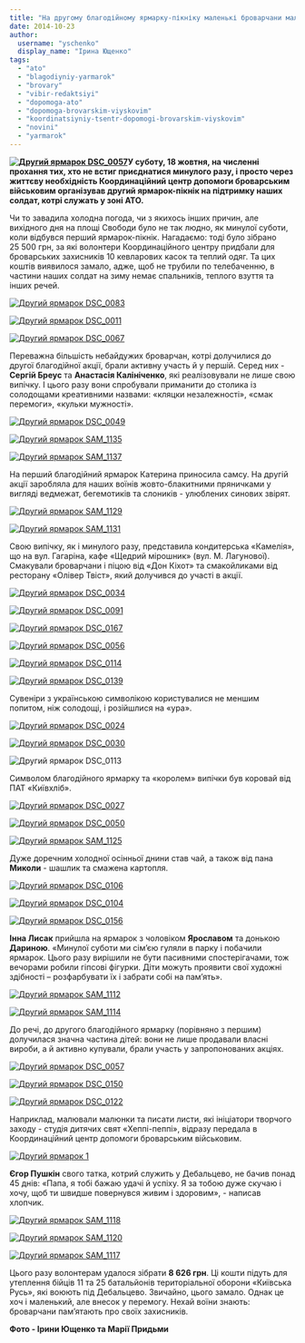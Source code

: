 ```yaml
---
title: "На другому благодійному ярмарку-пікніку маленькі броварчани малювали та писали листи солдатам"
date: 2014-10-23
author: 
  username: "yschenko"
  display_name: "Ірина Ющенко"
tags: 
  - "ato"
  - "blagodiyniy-yarmarok"
  - "brovary"
  - "vibir-redaktsiyi"
  - "dopomoga-ato"
  - "dopomoga-brovarskim-viyskovim"
  - "koordinatsiyniy-tsentr-dopomogi-brovarskim-viyskovim"
  - "novini"
  - "yarmarok"
---
```


**[![Другий ярмарок DSC_0057](https://mpz.brovary.org/wp-content/uploads/2014/10/Drugiy-yarmarok-DSC_0057.jpg)](https://mpz.brovary.org/wp-content/uploads/2014/10/Drugiy-yarmarok-DSC_0057.jpg)У суботу, 18 жовтня, на численні прохання тих, хто не встиг приєднатися минулого разу, і просто через життєву необхідність Координаційний центр допомоги броварським військовим організував другий ярмарок-пікнік на підтримку наших солдат, котрі служать у зоні АТО.**

Чи то завадила холодна погода, чи з якихось інших причин, але вихідного дня на площі Свободи було не так людно, як минулої суботи, коли відбувся перший ярмарок-пікнік. Нагадаємо: тоді було зібрано 25 500 грн, за які волонтери Координаційного центру придбали для броварських захисників 10 кевларових касок та теплий одяг. Та цих коштів виявилося замало, адже, щоб не трубили по телебаченню, в частини наших солдат на зиму немає спальників, теплого взуття та інших речей.

[![Другий ярмарок DSC_0083](https://mpz.brovary.org/wp-content/uploads/2014/10/Drugiy-yarmarok-DSC_0083.jpg)](https://mpz.brovary.org/wp-content/uploads/2014/10/Drugiy-yarmarok-DSC_0083.jpg)

[![Другий ярмарок DSC_0011](https://mpz.brovary.org/wp-content/uploads/2014/10/Drugiy-yarmarok-DSC_0011.jpg)](https://mpz.brovary.org/wp-content/uploads/2014/10/Drugiy-yarmarok-DSC_0011.jpg)

[![Другий ярмарок DSC_0067](https://mpz.brovary.org/wp-content/uploads/2014/10/Drugiy-yarmarok-DSC_0067.jpg)](https://mpz.brovary.org/wp-content/uploads/2014/10/Drugiy-yarmarok-DSC_0067.jpg)

Переважна більшість небайдужих броварчан, котрі долучилися до другої благодійної акції, брали активну участь й у першій. Серед них - **Сергій Бреус** та **Анастасія Калініченко**, які реалізовували не лише свою випічку. І цього разу вони спробували приманити до столика із солодощами креативними назвами: «кляцки незалежності», «смак перемоги», «кульки мужності».

[![Другий ярмарок DSC_0049](https://mpz.brovary.org/wp-content/uploads/2014/10/Drugiy-yarmarok-DSC_0049.jpg)](https://mpz.brovary.org/wp-content/uploads/2014/10/Drugiy-yarmarok-DSC_0049.jpg)

[![Другий ярмарок SAM_1135](https://mpz.brovary.org/wp-content/uploads/2014/10/Drugiy-yarmarok-SAM_1135.jpg)](https://mpz.brovary.org/wp-content/uploads/2014/10/Drugiy-yarmarok-SAM_1135.jpg)

[![Другий ярмарок SAM_1137](https://mpz.brovary.org/wp-content/uploads/2014/10/Drugiy-yarmarok-SAM_1137.jpg)](https://mpz.brovary.org/wp-content/uploads/2014/10/Drugiy-yarmarok-SAM_1137.jpg)

На перший благодійний ярмарок Катерина приносила самсу. На другій акції заробляла для наших воїнів жовто-блакитними пряничками у вигляді ведмежат, бегемотиків та слоників - улюблених синових звірят.

[![Другий ярмарок SAM_1129](https://mpz.brovary.org/wp-content/uploads/2014/10/Drugiy-yarmarok-SAM_1129.jpg)](https://mpz.brovary.org/wp-content/uploads/2014/10/Drugiy-yarmarok-SAM_1129.jpg)

[![Другий ярмарок SAM_1131](https://mpz.brovary.org/wp-content/uploads/2014/10/Drugiy-yarmarok-SAM_1131.jpg)](https://mpz.brovary.org/wp-content/uploads/2014/10/Drugiy-yarmarok-SAM_1131.jpg)

Свою випічку, як і минулого разу, представила кондитерська «Камелія», що на вул. Гагаріна, кафе «Щедрий мірошник» (вул. М. Лагунової). Смакували броварчани і піцою від «Дон Кіхот» та смакойликами від ресторану «Олівер Твіст», який долучився до участі в акції.

[![Другий ярмарок DSC_0034](https://mpz.brovary.org/wp-content/uploads/2014/10/Drugiy-yarmarok-DSC_0034.jpg)](https://mpz.brovary.org/wp-content/uploads/2014/10/Drugiy-yarmarok-DSC_0034.jpg)

[![Другий ярмарок DSC_0091](https://mpz.brovary.org/wp-content/uploads/2014/10/Drugiy-yarmarok-DSC_0091.jpg)](https://mpz.brovary.org/wp-content/uploads/2014/10/Drugiy-yarmarok-DSC_0091.jpg)

[![Другий ярмарок DSC_0167](https://mpz.brovary.org/wp-content/uploads/2014/10/Drugiy-yarmarok-DSC_0167.jpg)](https://mpz.brovary.org/wp-content/uploads/2014/10/Drugiy-yarmarok-DSC_0167.jpg)

[![Другий ярмарок DSC_0056](https://mpz.brovary.org/wp-content/uploads/2014/10/Drugiy-yarmarok-DSC_0056.jpg)](https://mpz.brovary.org/wp-content/uploads/2014/10/Drugiy-yarmarok-DSC_0056.jpg)

[![Другий ярмарок DSC_0114](https://mpz.brovary.org/wp-content/uploads/2014/10/Drugiy-yarmarok-DSC_0114.jpg)](https://mpz.brovary.org/wp-content/uploads/2014/10/Drugiy-yarmarok-DSC_0114.jpg)

[![Другий ярмарок DSC_0139](https://mpz.brovary.org/wp-content/uploads/2014/10/Drugiy-yarmarok-DSC_0139.jpg)](https://mpz.brovary.org/wp-content/uploads/2014/10/Drugiy-yarmarok-DSC_0139.jpg)

Сувеніри з українською символікою користувалися не меншим попитом, ніж солодощі, і розійшлися на «ура».

[![Другий ярмарок DSC_0024](https://mpz.brovary.org/wp-content/uploads/2014/10/Drugiy-yarmarok-DSC_0024.jpg)](https://mpz.brovary.org/wp-content/uploads/2014/10/Drugiy-yarmarok-DSC_0024.jpg)

[![Другий ярмарок DSC_0030](https://mpz.brovary.org/wp-content/uploads/2014/10/Drugiy-yarmarok-DSC_0030.jpg)](https://mpz.brovary.org/wp-content/uploads/2014/10/Drugiy-yarmarok-DSC_0030.jpg)

![Другий ярмарок DSC_0113](https://mpz.brovary.org/wp-content/uploads/2014/10/Drugiy-yarmarok-DSC_0113.jpg)

Символом благодійного ярмарку та «королем» випічки був коровай від ПАТ «Київхліб».

[![Другий ярмарок DSC_0027](https://mpz.brovary.org/wp-content/uploads/2014/10/Drugiy-yarmarok-DSC_0027.jpg)](https://mpz.brovary.org/wp-content/uploads/2014/10/Drugiy-yarmarok-DSC_0027.jpg)

[![Другий ярмарок DSC_0050](https://mpz.brovary.org/wp-content/uploads/2014/10/Drugiy-yarmarok-DSC_0050.jpg)](https://mpz.brovary.org/wp-content/uploads/2014/10/Drugiy-yarmarok-DSC_0050.jpg)

[![Другий ярмарок SAM_1125](https://mpz.brovary.org/wp-content/uploads/2014/10/Drugiy-yarmarok-SAM_1125.jpg)](https://mpz.brovary.org/wp-content/uploads/2014/10/Drugiy-yarmarok-SAM_1125.jpg)

Дуже доречним холодної осінньої днини став чай, а також від пана **Миколи** - шашлик та смажена картопля.

[![Другий ярмарок DSC_0106](https://mpz.brovary.org/wp-content/uploads/2014/10/Drugiy-yarmarok-DSC_0106.jpg)](https://mpz.brovary.org/wp-content/uploads/2014/10/Drugiy-yarmarok-DSC_0106.jpg)

[![Другий ярмарок DSC_0104](https://mpz.brovary.org/wp-content/uploads/2014/10/Drugiy-yarmarok-DSC_0104.jpg)](https://mpz.brovary.org/wp-content/uploads/2014/10/Drugiy-yarmarok-DSC_0104.jpg)

[![Другий ярмарок DSC_0156](https://mpz.brovary.org/wp-content/uploads/2014/10/Drugiy-yarmarok-DSC_0156.jpg)](https://mpz.brovary.org/wp-content/uploads/2014/10/Drugiy-yarmarok-DSC_0156.jpg)

**Інна Лисак** прийшла на ярмарок з чоловіком **Ярославом** та донькою **Дариною**. «Минулої суботи ми сім’єю гуляли в парку і побачили ярмарок. Цього разу вирішили не бути пасивними спостерігачами, тож вечорами робили гіпсові фігурки. Діти можуть проявити свої художні здібності – розфарбувати їх і забрати собі на пам’ять».

[![Другий ярмарок SAM_1112](https://mpz.brovary.org/wp-content/uploads/2014/10/Drugiy-yarmarok-SAM_1112.jpg)](https://mpz.brovary.org/wp-content/uploads/2014/10/Drugiy-yarmarok-SAM_1112.jpg)

[![Другий ярмарок SAM_1114](https://mpz.brovary.org/wp-content/uploads/2014/10/Drugiy-yarmarok-SAM_1114.jpg)](https://mpz.brovary.org/wp-content/uploads/2014/10/Drugiy-yarmarok-SAM_1114.jpg)

До речі, до другого благодійного ярмарку (порівняно з першим) долучилася значна частина дітей: вони не лише продавали власні вироби, а й активно купували, брали участь у запропонованих акціях.

[![Другий ярмарок DSC_0057](https://mpz.brovary.org/wp-content/uploads/2014/10/Drugiy-yarmarok-DSC_0057.jpg)](https://mpz.brovary.org/wp-content/uploads/2014/10/Drugiy-yarmarok-DSC_0057.jpg)

[![Другий ярмарок DSC_0150](https://mpz.brovary.org/wp-content/uploads/2014/10/Drugiy-yarmarok-DSC_0150.jpg)](https://mpz.brovary.org/wp-content/uploads/2014/10/Drugiy-yarmarok-DSC_0150.jpg)

[![Другий ярмарок DSC_0122](https://mpz.brovary.org/wp-content/uploads/2014/10/Drugiy-yarmarok-DSC_0122.jpg)](https://mpz.brovary.org/wp-content/uploads/2014/10/Drugiy-yarmarok-DSC_0122.jpg)

Наприклад, малювали малюнки та писати листи, які ініціатори творчого заходу - студія дитячих свят «Хеппі-пеппі», відразу передала в Координаційний центр допомоги броварським військовим.

[![Другий ярмарок 1](https://mpz.brovary.org/wp-content/uploads/2014/10/Drugiy-yarmarok-1.jpg)](https://mpz.brovary.org/wp-content/uploads/2014/10/Drugiy-yarmarok-1.jpg)

**Єгор Пушкін** свого татка, котрий служить у Дебальцево, не бачив понад 45 днів: «Папа, я тобі бажаю удачі й успіху. Я за тобою дуже скучаю і хочу, щоб ти швидше повернувся живим і здоровим», - написав хлопчик.

[![Другий ярмарок SAM_1118](https://mpz.brovary.org/wp-content/uploads/2014/10/Drugiy-yarmarok-SAM_1118.jpg)](https://mpz.brovary.org/wp-content/uploads/2014/10/Drugiy-yarmarok-SAM_1118.jpg)

[![Другий ярмарок SAM_1120](https://mpz.brovary.org/wp-content/uploads/2014/10/Drugiy-yarmarok-SAM_1120.jpg)](https://mpz.brovary.org/wp-content/uploads/2014/10/Drugiy-yarmarok-SAM_1120.jpg)

[![Другий ярмарок SAM_1117](https://mpz.brovary.org/wp-content/uploads/2014/10/Drugiy-yarmarok-SAM_1117.jpg)](https://mpz.brovary.org/wp-content/uploads/2014/10/Drugiy-yarmarok-SAM_1117.jpg)

Цього разу волонтерам удалося зібрати **8 626 грн**. Ці кошти підуть для утеплення бійців 11 та 25 батальйонів територіальної оборони «Київська Русь», які воюють під Дебальцево. Звичайно, цього замало. Однак це хоч і маленький, але внесок у перемогу. Нехай воїни знають: броварчани пам’ятають про своїх захисників.

**Фото - Ірини Ющенко та Марії Придьми**
